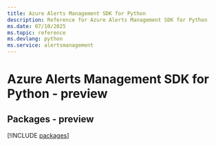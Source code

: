 ```yaml
---
title: Azure Alerts Management SDK for Python
description: Reference for Azure Alerts Management SDK for Python
ms.date: 07/10/2025
ms.topic: reference
ms.devlang: python
ms.service: alertsmanagement
---
```

# Azure Alerts Management SDK for Python - preview
## Packages - preview
[!INCLUDE [packages](alerts-management-index.md)]